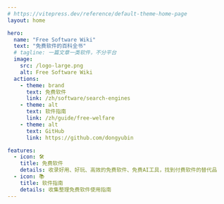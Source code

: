```yaml
---
# https://vitepress.dev/reference/default-theme-home-page
layout: home

hero:
  name: "Free Software Wiki"
  text: "免费软件的百科全书"
  # tagline: 一篇文章一类软件，不分平台
  image:
    src: /logo-large.png
    alt: Free Software Wiki
  actions:
    - theme: brand
      text: 免费软件
      link: /zh/software/search-engines
    - theme: alt
      text: 软件指南
      link: /zh/guide/free-welfare
    - theme: alt
      text: GitHub
      link: https://github.com/dongyubin

features:
  - icon: 🛠️
    title: 免费软件
    details: 收录好用、好玩、高效的免费软件、免费AI工具，找到付费软件的替代品
  - icon: 📚
    title: 软件指南
    details: 收集整理免费软件使用指南
---
```


